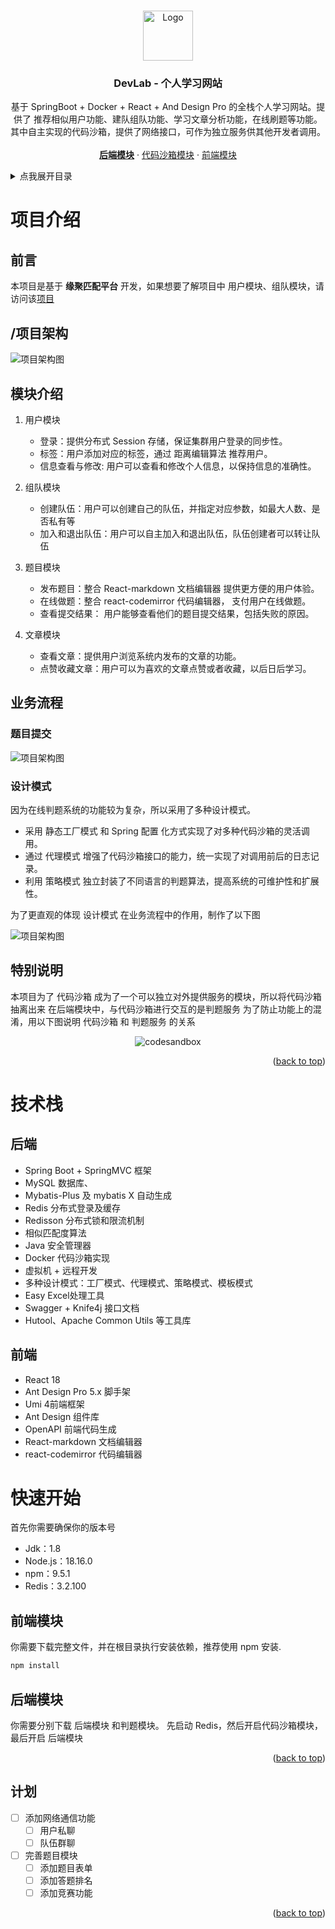 <a name="readme-top"></a>

<!-- PROJECT LOGO -->
<br />

<div align="center">
  <a href="https://github.com/sheldon-3601e">
    <img src="access/logo.svg" alt="Logo" width="80" height="80">
  </a>

  <h3 align="center">DevLab - 个人学习网站</h3>

  <p align="center">
    基于 SpringBoot + Docker + React + And Design Pro 的全栈个人学习网站。提供了 推荐相似用户功能、建队组队功能、学习文章分析功能，在线刷题等功能。 其中自主实现的代码沙箱，提供了网络接口，可作为独立服务供其他开发者调用。
    <br />
    <br />
     <a href="https://github.com/sheldon-3601e/DevLab/tree/master/DevLab-backend"><strong>后端模块</strong></a>
    ·  
        <a href="https://github.com/sheldon-3601e/DevLab/tree/master/Devlab-code-sandbox">代码沙箱模块</a>
    ·
    <a href="https://github.com/sheldon-3601e/DevLab/tree/master/DevLab-frontend">前端模块</a>
  </p>
</div>



<!-- TABLE OF CONTENTS -->

<details>
  <summary>点我展开目录</summary>
  <ol>
    <li>
      <a href="#项目介绍">项目介绍</a>
      <ul>
        <li><a href="#前言">前言</a></li>
        <li><a href="#项目架构">项目架构</a></li>
        <li><a href="#模块介绍">模块介绍</a></li>
        <li><a href="#业务流程">业务流程</a></li>
      </ul>
    </li>
    <li>
      <a href="#技术栈">技术栈</a>
      <ul>
        <li><a href="#后端">后端</a></li>
        <li><a href="#前端">前端</a></li>
      </ul>
    </li>
    <li>
      <a href="#快速开始">快速开始</a>
      <ul>
        <li><a href="#前端模块">前端模块</a></li>
        <li><a href="#后端模块">后端模块</a></li>
      </ul>
    </li>
    <li><a href="#计划">计划</a></li>
  </ol>
</details>

<!-- ABOUT THE PROJECT -->

# 项目介绍

## 前言

本项目是基于 **缘聚匹配平台** 开发，如果想要了解项目中 用户模块、组队模块，请访问该[项目](https://github.com/sheldon-3601e/partner-match)

## /项目架构

![项目架构图](./access/framework.svg)

## 模块介绍

1. 用户模块

	- 登录：提供分布式 Session 存储，保证集群用户登录的同步性。
	- 标签：用户添加对应的标签，通过 距离编辑算法 推荐用户。
	- 信息查看与修改: 用户可以查看和修改个人信息，以保持信息的准确性。

2. 组队模块

	- 创建队伍：用户可以创建自己的队伍，并指定对应参数，如最大人数、是否私有等
	- 加入和退出队伍：用户可以自主加入和退出队伍，队伍创建者可以转让队伍

3. 题目模块

	- 发布题目：整合 React-markdown 文档编辑器 提供更方便的用户体验。
	- 在线做题：整合 react-codemirror 代码编辑器， 支付用户在线做题。
	- 查看提交结果： 用户能够查看他们的题目提交结果，包括失败的原因。

4. 文章模块

	- 查看文章：提供用户浏览系统内发布的文章的功能。
	- 点赞收藏文章：用户可以为喜欢的文章点赞或者收藏，以后日后学习。

## 业务流程

### 题目提交

![项目架构图](./access/questionSubmit.svg)

### 设计模式

因为在线判题系统的功能较为复杂，所以采用了多种设计模式。


- 采用 静态工厂模式 和 Spring 配置 化方式实现了对多种代码沙箱的灵活调用。
- 通过 代理模式 增强了代码沙箱接口的能力，统一实现了对调用前后的日志记录。
- 利用 策略模式 独立封装了不同语言的判题算法，提高系统的可维护性和扩展性。

为了更直观的体现 设计模式 在业务流程中的作用，制作了以下图

![项目架构图](./access/design_mode.svg)

## 特别说明

本项目为了 代码沙箱 成为了一个可以独立对外提供服务的模块，所以将代码沙箱抽离出来
在后端模块中，与代码沙箱进行交互的是判题服务
为了防止功能上的混淆，用以下图说明 代码沙箱 和 判题服务 的关系

<div align="center">
    <img src="./access/codesandbox.png" alt="codesandbox" >
</div>

<p align="right">(<a href="#readme-top">back to top</a>)</p>

# 技术栈
## 后端

- Spring Boot + SpringMVC 框架
- MySQL 数据库、
- Mybatis-Plus 及 mybatis X 自动生成
- Redis 分布式登录及缓存
- Redisson 分布式锁和限流机制
- 相似匹配度算法
- Java 安全管理器
- Docker 代码沙箱实现
- 虚拟机 + 远程开发
- 多种设计模式：工厂模式、代理模式、策略模式、模板模式
- Easy Excel处理工具
- Swagger + Knife4j 接口文档
- Hutool、Apache Common Utils 等工具库

## 前端

- React 18
- Ant Design Pro 5.x 脚手架
- Umi 4前端框架
- Ant Design 组件库
- OpenAPI 前端代码生成
- React-markdown 文档编辑器
- react-codemirror 代码编辑器


<!-- GETTING STARTED -->
# 快速开始

首先你需要确保你的版本号

- Jdk：1.8
- Node.js：18.16.0
- npm：9.5.1
- Redis：3.2.100

## 前端模块

你需要下载完整文件，并在根目录执行安装依赖，推荐使用 npm 安装.
  ```sh
  npm install
  ```

## 后端模块

你需要分别下载 后端模块 和判题模块。
先启动 Redis，然后开启代码沙箱模块，最后开启 后端模块

<p align="right">(<a href="#readme-top">back to top</a>)</p>

<!-- ROADMAP -->

## 计划

- [ ] 添加网络通信功能
	- [ ] 用户私聊
	- [ ] 队伍群聊
- [ ] 完善题目模块
	- [ ] 添加题目表单
	- [ ] 添加答题排名
	- [ ] 添加竞赛功能

<p align="right">(<a href="#readme-top">back to top</a>)</p>
